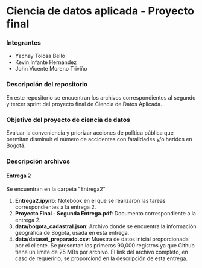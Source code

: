 # Ciencia de datos aplicada - Proyecto final
### Integrantes

* Yachay Tolosa Bello
* Kevin Infante Hernández
* John Vicente Moreno Triviño

### Descripción del repositorio
En este repositorio se encuentran los archivos correspondientes al segundo y tercer sprint del proyecto final de Ciencia de Datos Aplicada.

### Objetivo del proyecto de ciencia de datos
Evaluar la conveniencia y priorizar acciones de política pública que permitan disminuir el número de accidentes con fatalidades y/o heridos en Bogotá.

### Descripción archivos
#### Entrega 2
Se encuentran en la carpeta "Entrega2"
1. **Entrega2.ipynb**: Notebook en el que se realizaron las tareas correspondientes a la entrega 2.
2. **Proyecto Final - Segunda Entrega.pdf**: Documento correspondiente a la entrega 2.
3. **data/bogota_cadastral.json**: Archivo donde se encuentra la información geográfica de Bogotá, usada en esta entrega.
4. **data/dataset_preparado.csv**: Muestra de datos inicial proporcionada por el cliente. Se presentan los primeros 90,000 registros ya que Github tiene un límite de 25 MBs por archivo. El link del archivo completo, en caso de requerirlo, se proporcionó en la descripción de esta entrega.



